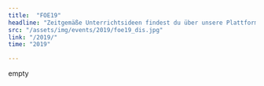 ```yaml
---
title:  "FOE19"
headline: "Zeitgemäße Unterrichtsideen findest du über unsere Plattform"
src: "/assets/img/events/2019/foe19_dis.jpg"
link: "/2019/"
time: "2019"

---
```

empty